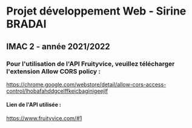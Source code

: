 # Projet développement Web - Sirine BRADAI
## IMAC 2 - année 2021/2022
### Pour l'utilisation de l'API Fruityvice, veuillez télécharger l'extension Allow CORS policy :
https://chrome.google.com/webstore/detail/allow-cors-access-control/lhobafahddgcelffkeicbaginigeejlf

#### Lien de l'API utilisée :
https://www.fruityvice.com/#1
